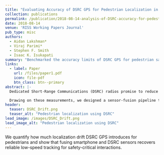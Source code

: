 ```yaml
---
title: "Evaluating Accuracy of DSRC GPS for Pedestrian Localization in Urban Environments"
collection: publications
permalink: /publication/2018-08-14-analysis-of-DSRC-accuracy-for-pedestrian-localization
date: 2018-08-14
venue: 'RISS Working Papers Journal'
pub_type: misc
authors:
  - Aidan Lakshman*
  - Viraj Parimi*
  - Stephen F. Smith
  - Isaac K. Isukapati
summary: "Benchmarked the accuracy limits of DSRC GPS for pedestrian safety applications and fused smartphone and DSRC signals to cut low-speed localization error."
links:
  - label: Paper
    url: /files/paper1.pdf
    icon: file-pdf
    btn_class: btn--primary
abstract: |-
  Dedicated Short-Range Communications (DSRC) radios promise to reduce collisions between pedestrians and vehicles by enabling direct vehicle-to-infrastructure communication. Unfortunately, the commercial DSRC GPS units available today lose fidelity at the very walking speeds that matter most. We deployed a month-long urban field study to quantify this drift, capturing more than 20 hours of pedestrian trajectories that expose bias and variance patterns across both open-sky intersections and dense urban canyons.

  Drawing on these measurements, we designed a sensor-fusion pipeline that combines smartphone GPS, inertial sensing, and DSRC telemetry. By dynamically weighting each modality as velocity changes, the fused estimate curbs low-speed error enough to restore reliable crosswalk tracking without any hardware modifications. The resulting dataset and code offer a realistic baseline for cities planning DSRC deployments aimed at protecting vulnerable road users.
header:
  teaser: DSRC_Drift.png
  teaser_alt: "Pedestrian localization using DSRC"
lead_image: /images/DSRC_Drift.png
lead_image_alt: "Pedestrian localization using DSRC"
---
```


We quantify how much localization drift DSRC GPS introduces for pedestrians and show that fusing smartphone and DSRC sensors recovers reliable low-speed tracking for safety-critical interactions.
